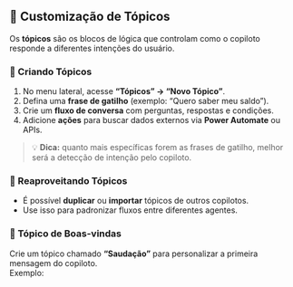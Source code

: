 ## 🧩 Customização de Tópicos

Os **tópicos** são os blocos de lógica que controlam como o copiloto responde a diferentes intenções do usuário.

### 🔹 Criando Tópicos

1. No menu lateral, acesse **“Tópicos” → “Novo Tópico”**.  
2. Defina uma **frase de gatilho** (exemplo: “Quero saber meu saldo”).  
3. Crie um **fluxo de conversa** com perguntas, respostas e condições.  
4. Adicione **ações** para buscar dados externos via **Power Automate** ou APIs.  

> 💡 **Dica:** quanto mais específicas forem as frases de gatilho, melhor será a detecção de intenção pelo copiloto.

### 🔹 Reaproveitando Tópicos

- É possível **duplicar** ou **importar** tópicos de outros copilotos.  
- Use isso para padronizar fluxos entre diferentes agentes.  

### 🔹 Tópico de Boas-vindas

Crie um tópico chamado **“Saudação”** para personalizar a primeira mensagem do copiloto.  
Exemplo:
